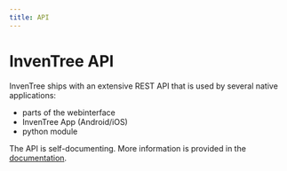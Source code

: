 ```yaml
---
title: API
---
```


# InvenTree API

InvenTree ships with an extensive REST API that is used by several native applications:
- parts of the webinterface
- InvenTree App (Android/iOS)
- python module

The API is self-documenting. More information is provided in the [documentation](https://inventree.readthedocs.io/en/latest/api/api/).
